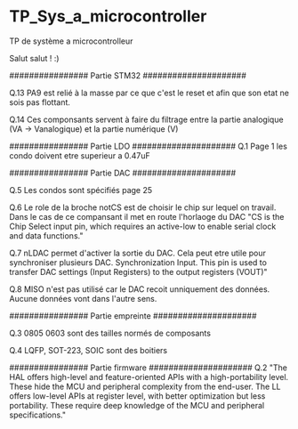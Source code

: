 # TP_Sys_a_microcontroller
TP de système a microcontrolleur

Salut salut ! :)


################ Partie STM32 #####################

Q.13 PA9 est relié à la masse par ce que c'est le reset et afin que son etat ne sois pas flottant.

Q.14 Ces componsants servent à faire du filtrage entre la partie analogique (VA -> Vanalogique) et la partie numérique (V)


################ Partie LDO #####################
Q.1 Page 1 les condo doivent etre superieur a 0.47uF 

################ Partie DAC #####################

Q.5 Les condos sont spécifiés page 25

Q.6 Le role de la broche notCS est de choisir le chip sur lequel on travail. Dans le cas de ce compansant il met en route l'horlaoge du DAC 
"CS is the Chip Select input pin, which requires an active-low to enable serial clock and data functions."

Q.7 nLDAC permet d'activer la sortie du DAC. Cela peut etre utile pour synchroniser plusieurs DAC. Synchronization Input. This pin is used to transfer DAC settings
(Input Registers) to the output registers (VOUT)"

Q.8 MISO n'est pas utilisé car le DAC recoit unniquement des données. Aucune données vont dans l'autre sens.

################ Partie empreinte #####################

Q.3 0805 0603 sont des tailles normés de composants

Q.4 LQFP, SOT-223, SOIC sont des boitiers 

################ Partie firmware #####################
Q.2 
"The HAL offers high-level and feature-oriented APIs with a high-portability level. These hide the MCU and peripheral
complexity from the end-user.
The LL offers low-level APIs at register level, with better optimization but less portability. These require deep knowledge of
the MCU and peripheral specifications."
